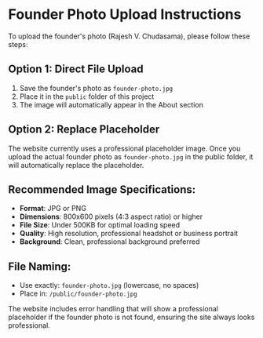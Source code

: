 # Founder Photo Upload Instructions

To upload the founder's photo (Rajesh V. Chudasama), please follow these steps:

## Option 1: Direct File Upload
1. Save the founder's photo as `founder-photo.jpg` 
2. Place it in the `public` folder of this project
3. The image will automatically appear in the About section

## Option 2: Replace Placeholder
The website currently uses a professional placeholder image. Once you upload the actual founder photo as `founder-photo.jpg` in the public folder, it will automatically replace the placeholder.

## Recommended Image Specifications:
- **Format**: JPG or PNG
- **Dimensions**: 800x600 pixels (4:3 aspect ratio) or higher
- **File Size**: Under 500KB for optimal loading speed
- **Quality**: High resolution, professional headshot or business portrait
- **Background**: Clean, professional background preferred

## File Naming:
- Use exactly: `founder-photo.jpg` (lowercase, no spaces)
- Place in: `/public/founder-photo.jpg`

The website includes error handling that will show a professional placeholder if the founder photo is not found, ensuring the site always looks professional.